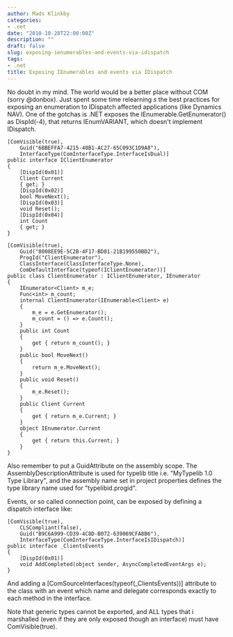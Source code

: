```yaml
---
author: Mads Klinkby
categories:
- .net
date: "2010-10-28T22:00:00Z"
description: ""
draft: false
slug: exposing-ienumerables-and-events-via-idispatch
tags:
- .net
title: Exposing IEnumerables and events via IDispatch
---
```



No doubt in my mind. The world would be a better place without COM (sorry @donbox). Just spent some time relearning *s* the best practices for exposing an enumeration to IDispatch affected applications (like Dynamics NAV). One of the gotchas is .NET exposes the IEnumerable.GetEnumerator() as DispId(-4), that returns IEnumVARIANT, which doesn't implement IDispatch.

<pre class="csharpcode"><code>[ComVisible(<span class="kwrd">true</span>),
    Guid(<span class="str">"6BBEFFA7-4215-40B1-AC27-65C093C1D9A8"</span>),
    InterfaceType(ComInterfaceType.InterfaceIsDual)]
<span class="kwrd">public</span> <span class="kwrd">interface</span> IClientEnumerator
{
    [DispId(0x01)]
    Client Current
    { get; }
    [DispId(0x02)]
    <span class="kwrd">bool</span> MoveNext();
    [DispId(0x03)]
    <span class="kwrd">void</span> Reset();
    [DispId(0x04)]
    <span class="kwrd">int</span> Count
    { get; }
}
   
[ComVisible(<span class="kwrd">true</span>),
    Guid(<span class="str">"8008EE9E-5C2B-4F17-BD81-21B199550BD2"</span>),
    ProgId(<span class="str">"ClientEnumerator"</span>),
    ClassInterface(ClassInterfaceType.None),
    ComDefaultInterface(<span class="kwrd">typeof</span>(IClientEnumerator))]
<span class="kwrd">public</span> <span class="kwrd">class</span> ClientEnumerator : IClientEnumerator, IEnumerator
{
    IEnumerator&lt;Client&gt; m_e;
    Func&lt;<span class="kwrd">int</span>&gt; m_count;
    <span class="kwrd">internal</span> ClientEnumerator(IEnumerable&lt;Client&gt; e)
    {            
        m_e = e.GetEnumerator();
        m_count = () =&gt; e.Count();
    }
    <span class="kwrd">public</span> <span class="kwrd">int</span> Count
    {
        get { <span class="kwrd">return</span> m_count(); }
    }
    <span class="kwrd">public</span> <span class="kwrd">bool</span> MoveNext()
    {
        <span class="kwrd">return</span> m_e.MoveNext();
    }
    <span class="kwrd">public</span> <span class="kwrd">void</span> Reset()
    {
        m_e.Reset();
    }       
    <span class="kwrd">public</span> Client Current
    {
        get { <span class="kwrd">return</span> m_e.Current; }
    }
    <span class="kwrd">object</span> IEnumerator.Current
    {
        get { <span class="kwrd">return</span> <span class="kwrd">this</span>.Current; }
    }
}   </code></pre>

Also remember to put a GuidAttribute on the assembly scope. The AssemblyDescriptionAttribute is used for typelib title i.e. "MyTypelib 1.0 Type Library", and the assembly name set in project properties defines the type library name used for "typelibid.progid".

Events, or so called connection point, can be exposed by defining a dispatch interface like:

<pre class="csharpcode"><code>[ComVisible(<span class="kwrd">true</span>),
    CLSCompliant(<span class="kwrd">false</span>),
    Guid(<span class="str">"B9C6A999-CD39-4C8D-B072-639069CFA8B6"</span>),
    InterfaceType(ComInterfaceType.InterfaceIsIDispatch)]
<span class="kwrd">public</span> <span class="kwrd">interface</span> _ClientsEvents
{
    [DispId(0x01)]
    <span class="kwrd">void</span> AddCompleted(<span class="kwrd">object</span> sender, AsyncCompletedEventArgs e);
}</code></pre>

And adding a [ComSourceInterfaces(typeof(_ClientsEvents))] attribute to the class with an event which name and delegate corresponds exactly to each method in the interface.

Note that generic types cannot be exported, and ALL types that i marshalled (even if they are only exposed though an interface) must have ComVisible(true).


